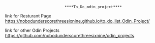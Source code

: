                                ****To_Do_odin_project****

link for Resturant Page https://nobodunderscorethreesixnine.github.io/to_do_list_Odin_Project/

link for other Odin Projects https://github.com/nobodunderscorethreesixnine/odin_projects